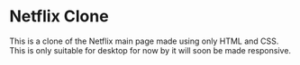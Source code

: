 # Netflix Clone
This is a clone of the Netflix main page made using only HTML and CSS.
This is only suitable for desktop for now by it will soon be made responsive.
